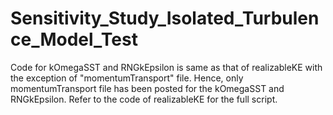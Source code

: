 # Sensitivity_Study_Isolated_Turbulence_Model_Test


Code for kOmegaSST and RNGkEpsilon is same as that of realizableKE with the exception of "momentumTransport" file. Hence, only momentumTransport file has been posted for the kOmegaSST and RNGkEpsilon. Refer to the code of realizableKE for the full script. 
